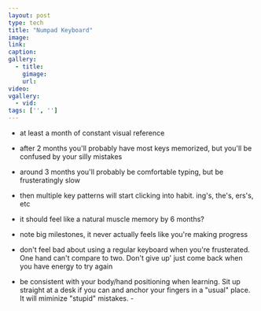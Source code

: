 ```yaml
---
layout: post
type: tech
title: "Numpad Keyboard"
image: 
link: 
caption: 
gallery:
  - title: 
    gimage: 
    url: 
video: 
vgallery:
  - vid: 
tags: ['', '']
---
```

 - at least a month of constant visual reference
 - after 2 months you'll probably have most keys memorized, but you'll be confused by your silly mistakes
 - around 3 months you'll probably be comfortable typing, but be frusteratingly slow
 - then multiple key patterns will start clicking into habit.  ing's, the's, ers's, etc
 - it should feel like a natural muscle memory by 6 months?


 - note big milestones, it never actually feels like you're making progress
 - don't feel bad about using a regular keyboard when you're frusterated.  One hand can't compare to two.  Don't give up' just come back when you have energy to try again
 - be consistent with your body/hand positioning when learning.  Sit up straight at a desk if you can and anchor your fingers in a "usual" place.  It will miminize "stupid" mistakes. - 
